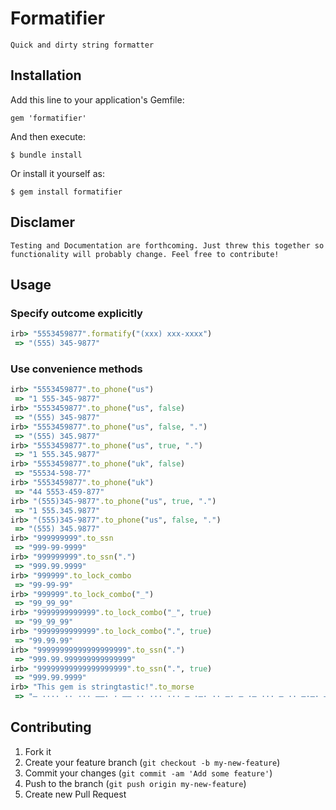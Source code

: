 # Formatifier

	Quick and dirty string formatter

## Installation

Add this line to your application's Gemfile:

    gem 'formatifier'

And then execute:

    $ bundle install

Or install it yourself as:

    $ gem install formatifier

## Disclamer

	Testing and Documentation are forthcoming. Just threw this together so functionality will probably change. Feel free to contribute!

## Usage

### Specify outcome explicitly
```ruby
irb> "5553459877".formatify("(xxx) xxx-xxxx")
 => "(555) 345-9877"
```

### Use convenience methods
```ruby
irb> "5553459877".to_phone("us")
 => "1 555-345-9877"
irb> "5553459877".to_phone("us", false)
 => "(555) 345-9877"
irb> "5553459877".to_phone("us", false, ".")
 => "(555) 345.9877"
irb> "5553459877".to_phone("us", true, ".")
 => "1 555.345.9877"
irb> "5553459877".to_phone("uk", false)
 => "55534-598-77"
irb> "5553459877".to_phone("uk")
 => "44 5553-459-877"
irb> "(555)345-9877".to_phone("us", true, ".")
 => "1 555.345.9877"
irb> "(555)345-9877".to_phone("us", false, ".")
 => "(555) 345.9877"
irb> "999999999".to_ssn
 => "999-99-9999"
irb> "999999999".to_ssn(".")
 => "999.99.9999"
irb> "999999".to_lock_combo
 => "99-99-99"
irb> "999999".to_lock_combo("_")
 => "99_99_99"
irb> "9999999999999".to_lock_combo("_", true)
 => "99_99_99"
irb> "9999999999999".to_lock_combo(".", true)
 => "99.99.99"
irb> "99999999999999999999".to_ssn(".")
 => "999.99.999999999999999"
irb> "99999999999999999999".to_ssn(".", true)
 => "999.99.9999"
irb> "This gem is stringtastic!".to_morse
 => "– ···· ·· ··· ––· · –– ·· ··· ··· – ·–· ·· –· – ·– ··· – ·· –·–· –·–·––"
```

## Contributing

1. Fork it
2. Create your feature branch (`git checkout -b my-new-feature`)
3. Commit your changes (`git commit -am 'Add some feature'`)
4. Push to the branch (`git push origin my-new-feature`)
5. Create new Pull Request